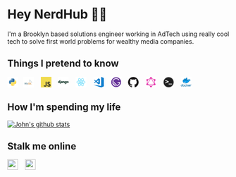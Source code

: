 # Hey NerdHub 🧑‍💻

I'm a Brooklyn based solutions engineer working in AdTech using really cool tech to solve first world problems for wealthy media companies.

## Things I pretend to know

<img title="Python" alt="Python" height="24" width="24" src="https://raw.githubusercontent.com/github/explore/80688e429a7d4ef2fca1e82350fe8e3517d3494d/topics/python/python.png"/>&nbsp;&nbsp;
<img title="MySQL" alt="MySQL" height="24" width="24" src="https://raw.githubusercontent.com/github/explore/80688e429a7d4ef2fca1e82350fe8e3517d3494d/topics/mysql/mysql.png"/>&nbsp;&nbsp;&nbsp;&nbsp;<img title="Jasvascript" alt="Jasvascript" height="24" width="24" src="https://raw.githubusercontent.com/github/explore/80688e429a7d4ef2fca1e82350fe8e3517d3494d/topics/javascript/javascript.png"/>&nbsp;&nbsp;&nbsp;&nbsp;<img title="Django" alt="Django" height="24" width="24" src="https://raw.githubusercontent.com/github/explore/80688e429a7d4ef2fca1e82350fe8e3517d3494d/topics/django/django.png"/>&nbsp;&nbsp;&nbsp;&nbsp;<img title="React" alt="React" height="24" width="24" src="https://raw.githubusercontent.com/github/explore/80688e429a7d4ef2fca1e82350fe8e3517d3494d/topics/react/react.png"/>&nbsp;&nbsp;&nbsp;&nbsp;<img title="Visual Studio Code (Insiders 🕶)" alt="Visual Studio Code" height="24" width="24" src="https://raw.githubusercontent.com/github/explore/80688e429a7d4ef2fca1e82350fe8e3517d3494d/topics/visual-studio-code/visual-studio-code.png"/>&nbsp;&nbsp;&nbsp;&nbsp;<img title="Gatsby" alt="Gatsby"  height="24" width="24" src="https://raw.githubusercontent.com/github/explore/e94815998e4e0713912fed477a1f346ec04c3da2/topics/gatsby/gatsby.png"/>&nbsp;&nbsp;&nbsp;&nbsp;<img title="Github" alt="Github" height="24" width="24" src="https://raw.githubusercontent.com/github/explore/78df643247d429f6cc873026c0622819ad797942/topics/github/github.png"/>&nbsp;&nbsp;&nbsp;&nbsp;<img title="GraphQL" alt="GraphQL" height="24" width="24" src="https://raw.githubusercontent.com/github/explore/78df643247d429f6cc873026c0622819ad797942/topics/graphql/graphql.png"/>&nbsp;&nbsp;&nbsp;&nbsp;<img title="Terminal" alt="Terminal" height="24" width="24" src="https://raw.githubusercontent.com/github/explore/78df643247d429f6cc873026c0622819ad797942/topics/terminal/terminal.png"/>&nbsp;&nbsp;&nbsp;&nbsp;<img title="Docker" alt="Docker" height="24" width="24" src="https://raw.githubusercontent.com/github/explore/80688e429a7d4ef2fca1e82350fe8e3517d3494d/topics/docker/docker.png"/>

## How I'm spending my life

<!--START_SECTION:activity-->

[![John's github stats](https://github-readme-stats.johnhodge.vercel.app/api?username=johnhodge&show_icons=true&count_private=true)](https://github.com/johnhodge?tab=repositories)

## Stalk me online

<a href="https://www.johnhodge.com" target="_blank" title="Visit my website"><img width="24" height="24" src="https://unpkg.com/simple-icons/icons/rss.svg"></a>&nbsp;&nbsp;&nbsp;&nbsp;<a href="https://twitter.com/hodgecity" target="_blank" title="Peep my tweets"><img width="24" height="24"  class="icon" src="https://unpkg.com/simple-icons/icons/twitter.svg"></a>

